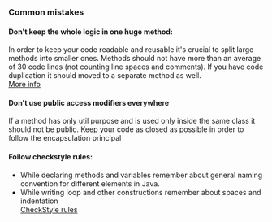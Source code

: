 ### Common mistakes

#### Don't keep the whole logic in one huge method: 
In order to keep your code readable and reusable it's crucial to split large methods into
smaller ones.
Methods should not have more than an average of 30 code lines (not counting line spaces 
and comments).
If you have code duplication it should moved to a separate method as well.  
[More info](https://dzone.com/articles/rule-30-%E2%80%93-when-method-class-or)

#### Don't use public access modifiers everywhere
If a method has only util purpose and is used only inside the same class it should not be 
public. Keep your code as closed as possible in order to follow the encapsulation principal 

#### Follow checkstyle rules: 
 - While declaring methods and variables remember about general naming convention for different
elements in Java.
 - While writing loop and other constructions remember about spaces and indentation  
[CheckStyle rules](https://google.github.io/styleguide/javaguide.html)
